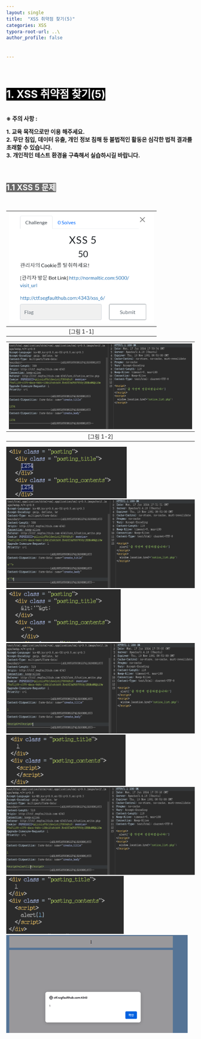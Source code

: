 ```yaml
---
layout: single
title:  "XSS 취약점 찾기(5)"
categories: XSS
typora-root-url: ..\
author_profile: false


---
```


<br>

# <span style="background:#000000; color:#ffffff">1. XSS 취약점 찾기(5)</span>

<br><span style='font-weight:bold; font-size:15px'> ※ 주의 사항 :</span>   

<span style='font-weight:bold; font-size:15px'>1. 교육 목적으로만 이용 해주세요.</span><br>
<span style='font-weight:bold; font-size:15px'>2. 무단 침입, 데이터 유출, 개인 정보 침해 등 불법적인 활동은 심각한 법적 결과를 초래할 수 있습니다.</span><br>
<span style='font-weight:bold; font-size:15px'>3.  개인적인 테스트 환경을 구축해서 실습하시길 바랍니다. </span>

<br>

## <span style="background:#696969; color:#ffffff">1.1 XSS 5 문제 </span>

<br>

| <img src="/images/2024-06-18-XSS6/image-20240618023008146.png" alt="image-20240618023008146" style="zoom: 67%;" /> |
| :----------------------------------------------------------: |
|                          [그림 1-1]                          |

| <img src="/images/2024-06-18-XSS6/image-20240618023047258.png" alt="image-20240618023047258" style="zoom:60%;" /> |
| :----------------------------------------------------------: |
|                          [그림 1-2]                          |



<img src="/images/2024-06-18-XSS6/image-20240618023113434.png" alt="image-20240618023113434" style="zoom:80%;" />

<img src="/images/2024-06-18-XSS6/image-20240618023142818.png" alt="image-20240618023142818" style="zoom:60%;" />

<img src="/images/2024-06-18-XSS6/image-20240618023219265.png" alt="image-20240618023219265" style="zoom:80%;" />

<img src="/images/2024-06-18-XSS6/image-20240618023512982.png" alt="image-20240618023512982" style="zoom:60%;" />

<img src="/images/2024-06-18-XSS6/image-20240618023553647.png" alt="image-20240618023553647" style="zoom:80%;" />

<img src="/images/2024-06-18-XSS6/image-20240618023615557.png" alt="image-20240618023615557" style="zoom:60%;" />

<img src="/images/2024-06-18-XSS6/image-20240618023709797.png" alt="image-20240618023709797" style="zoom: 80%;" />

<img src="/images/2024-06-18-XSS6/image-20240618023637074.png" alt="image-20240618023637074" style="zoom:50%;" />